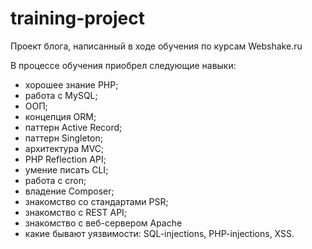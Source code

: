 # training-project
Проект блога, написанный в ходе обучения по курсам Webshake.ru

В процессе обучения приобрел следующие навыки:
- хорошее знание PHP;
- работа с MySQL;
- ООП;
- концепция ORM;
- паттерн Active Record;
- паттерн Singleton;
- архитектура MVC;
- PHP Reflection API;
- умение писать CLI;
- работа с cron;
- владение Composer;
- знакомство со стандартами PSR;
- знакомство с REST API;
- знакомство с веб-сервером Apache
- какие бывают уязвимости: SQL-injections, PHP-injections, XSS.
